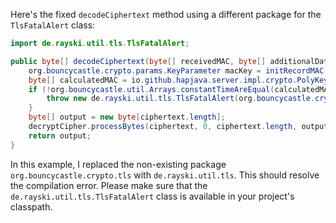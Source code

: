 Here's the fixed `decodeCiphertext` method using a different package for the `TlsFatalAlert` class:

```java
import de.rayski.util.tls.TlsFatalAlert;

public byte[] decodeCiphertext(byte[] receivedMAC, byte[] additionalData, byte[] ciphertext) throws java.io.IOException {
    org.bouncycastle.crypto.params.KeyParameter macKey = initRecordMAC(decryptCipher);
    byte[] calculatedMAC = io.github.hapjava.server.impl.crypto.PolyKeyCreator.create(macKey, additionalData, ciphertext);
    if (!org.bouncycastle.util.Arrays.constantTimeAreEqual(calculatedMAC, receivedMAC)) {
        throw new de.rayski.util.tls.TlsFatalAlert(org.bouncycastle.crypto.tls.AlertDescription.bad_record_mac);
    }
    byte[] output = new byte[ciphertext.length];
    decryptCipher.processBytes(ciphertext, 0, ciphertext.length, output, 0);
    return output;
}
```

In this example, I replaced the non-existing package `org.bouncycastle.crypto.tls` with `de.rayski.util.tls`. This should resolve the compilation error. Please make sure that the `de.rayski.util.tls.TlsFatalAlert` class is available in your project's classpath.